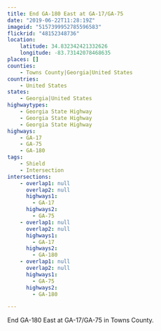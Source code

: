 ```yaml
---
title: End GA-180 East at GA-17/GA-75
date: "2019-06-22T11:28:19Z"
imageid: "5157399952785596583"
flickrid: "48152348736"
location:
    latitude: 34.832342421332626
    longitude: -83.73142078468635
places: []
counties:
    - Towns County|Georgia|United States
countries:
    - United States
states:
    - Georgia|United States
highwaytypes:
    - Georgia State Highway
    - Georgia State Highway
    - Georgia State Highway
highways:
    - GA-17
    - GA-75
    - GA-180
tags:
    - Shield
    - Intersection
intersections:
    - overlap1: null
      overlap2: null
      highways1:
        - GA-17
      highways2:
        - GA-75
    - overlap1: null
      overlap2: null
      highways1:
        - GA-17
      highways2:
        - GA-180
    - overlap1: null
      overlap2: null
      highways1:
        - GA-75
      highways2:
        - GA-180

---
```

End GA-180 East at GA-17/GA-75 in Towns County.